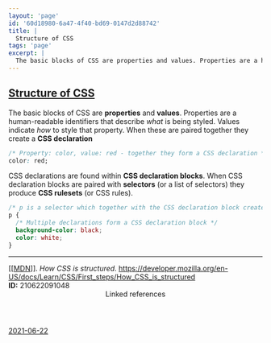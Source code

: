 ```yaml
---
layout: 'page'
id: '60d18980-6a47-4f40-bd69-0147d2d88742'
title: |
  Structure of CSS
tags: 'page'
excerpt: |
  The basic blocks of CSS are properties and values. Properties are a human-readable identifiers that describe what is being styled. Values indicate how to style that property. When these are paired together they create a CSS declaration
---
```


<h2 class="text-3xl font-semibold mb-4"><a class="rounded-sm focus:outline-none focus:ring-2 focus:ring-offset-2 dark:focus:ring-offset-gray-900 dark:focus:ring-pink-400 focus:ring-pink-700" href="/pages/structure-of-css">Structure of CSS</a></h2>

<div class="space-y-3">
<div class="element-block ml-0"><div class="flex-1">The basic blocks of CSS are <strong class="text-rose-600 dark:text-rose-400">properties</strong> and <strong class="text-rose-600 dark:text-rose-400">values</strong>. Properties are a human-readable identifiers that describe <em>what</em> is being styled. Values indicate <em>how</em> to style that property. When these are paired together they create a <strong class="text-rose-600 dark:text-rose-400">CSS declaration</strong></div></div>

<div class="element-block ml-0"><div class="flex-1">

```css
/* Property: color, value: red - together they form a CSS declaration */
color: red;
```

</div></div>

<div class="element-block ml-0"><div class="flex-1">CSS declarations are found within <strong class="text-rose-600 dark:text-rose-400">CSS declaration blocks</strong>. When CSS declaration blocks are paired with <strong class="text-rose-600 dark:text-rose-400">selectors</strong> (or a list of selectors) they produce <strong class="text-rose-600 dark:text-rose-400">CSS rulesets</strong> (or CSS rules).</div></div>

<div class="element-block ml-0"><div class="flex-1">

```css
/* p is a selector which together with the CSS declaration block creates a CSS rule */
p {
  /* Multiple declarations form a CSS declaration block */
  background-color: black;
  color: white;
}
```

</div></div>

<hr class="border-gray-700 !my-5" />

<div class="element-block ml-0"><div class="flex-1"><a class="text-teal-700 dark:text-teal-400 rounded-sm group focus:outline-none focus:ring-2 focus:ring-offset-2 dark:focus:ring-offset-gray-900 dark:focus:ring-pink-400 focus:ring-pink-700" href="/pages/mdn"><span class="text-gray-300 dark:text-gray-500 group-hover:text-teal-900">[[</span>MDN<span class="text-gray-300 dark:text-gray-500 group-hover:text-teal-900">]]</span></a>. <em>How CSS is structured</em>. <a class="text-indigo-600 dark:text-indigo-400 rounded-sm focus:outline-none focus:ring-2 focus:ring-offset-2 dark:focus:ring-offset-gray-900 dark:focus:ring-pink-400 focus:ring-pink-700" href="https://developer.mozilla.org/en-US/docs/Learn/CSS/First_steps/How_CSS_is_structured" target="_blank" rel="noopener noreferrer">https://developer.mozilla.org/en-US/docs/Learn/CSS/First_steps/How_CSS_is_structured</a></div></div>

<div class="element-block ml-0"><div class="flex-1"></div></div>

<div class="element-block ml-0"><div class="flex-1"><strong class="text-rose-600 dark:text-rose-400">ID:</strong> 210622091048</div></div>
</div>


<section class="mt-8 space-y-2">
<header class="text-gray-500 dark:text-gray-400">Linked references</header>
<a class="block bg-gray-100 dark:bg-gray-800 p-4 rounded text-teal-700 dark:text-teal-400 focus:outline-none focus:ring-2 focus:ring-offset-2 dark:focus:ring-offset-gray-900 focus:ring-teal-700 dark:focus:ring-teal-400 hover:ring-2 hover:ring-offset-2 dark:hover:ring-offset-gray-900 dark:hover:ring-teal-400 hover:ring-teal-700" href="/journals/2021-06-22">2021-06-22</a>
  </section>
